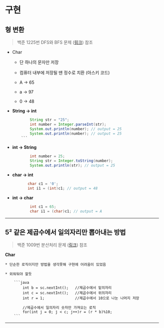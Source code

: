#  구현

## **형 변환**
> 백준 1225번 DFS와 BFS 문제 ([링크](https://www.acmicpc.net/problem/1225)) 참조


* Char

     * 단 하나의 문자만 저장

    * 컴퓨터 내부에 저장될 땐 정수로 치환 (아스키 코드)

    * A -> 65

    * a -> 97

    * 0 -> 48
            

* **String -> int** 

    ```java
            String str = "25";
            int number = Integer.parseInt(str);
            System.out.println(number); // output = 25
            System.out.println(number); // output = 25         
        ```

* **int -> String** 

    ```java
            int number = 25;
            String str = Integer.toString(number);
            System.out.println(str); // output = 25
    ```

* **char -> int** 

     ```java
            char c1 = '0';
            int i1 = (int)c1; // output = 48
    ```       

* **int -> char** 

    ```java
            int c1 = 65;
            char i1 = (char)c1; // output = A
    ```     


<hr/>

## **5² 같은 제곱수에서 일의자리만 뽑아내는 방법**
> 백준 1009번 분산처리 문제 ([링크](https://www.acmicpc.net/problem/1225)) 참조


**Char**

    * 단순한 로직이지만 방법을 생각못해 구현에 어려움이 있었음 

    * 외워둬야 할듯 
    
        ```java
            int b = sc.nextInt();   //제곱수에서 밑의자리
			int c = sc.nextInt();   //제곱수에서 위의자리
			int r = 1;              //제곱수에서 10으로 나눈 나머지 저장
			
			//제곱수에서 일의자리 숫자만 가져오는 로직
			for(int j = 0; j < c; j++)r = (r * b)%10;
        ```
<hr/>
	
